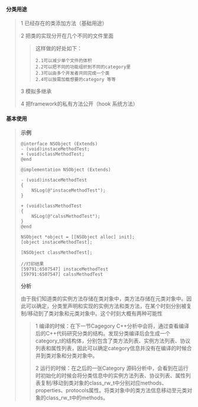 #### 分类**用途**

> 1 已经存在的类添加方法（基础用途）
>
> 2 把类的实现分开在几个不同的文件里面
>
> > 这样做的好处如下：
> >
> > ```
> > 2.1可以减少单个文件的体积
> > 2.2可以把不同的功能组织到不同的category里
> > 2.3可以由多个开发者共同完成一个类
> > 2.4可以按需加载想要的category 等等
> > ```
>
> 3 模拟多继承
>
> 4 把framework的私有方法公开（hook 系统方法）

#### 基本使用

> **示例**
>
> ```
> @interface NSObject (Extends)
> - (void)instaceMethodTest;
> + (void)classMethodTest;
> @end
>
> @implementation NSObject (Extends)
>
> - (void)instaceMethodTest
> {
>     NSLog(@"instaceMethodTest");
> }
>
> + (void)classMethodTest
> {
>     NSLog(@"calssMethodTest");
> }
> @end
>
> NSObject *object = [[NSObject alloc] init];
> [object instaceMethodTest];
>         
> [NSObject classMethodTest];
>
> //打印结果
> [59791:6507547] instaceMethodTest
> [59791:6507547] calssMethodTest
> ```
>
> **分析**
>
> 由于我们知道类的实例方法存储在类对象中，类方法存储在元类对象中。因此可以确定，分类里声明和实现的实例方法和类方法，在某个时刻分别被复制/移动到了类对象和元类对象中。这个时刻大概有两种可能性
>
> > 1 编译的时候：在下一节Cagegory C++分析中会将，通过查看编译后的C++代码研究分类的结构。发现分类编译后会生成一个category\_t的结构体，分别包含了类方法列表、实例方法列表、协议列表和属性列表，因此可以确定category信息并没有在编译的时候合并到类对象和分类对象中。
> >
> > 2 运行的时候：在之后的一张Category 源码分析中，会看到在运行时初始化的时候会将分类信息中的实例方法列表、协议列表、属性列表复制/移动到类对象的class\_rw\_t中分别对应methods、properties、protocols属性。将类对象中的类方法信息移动至元类对象的class\_rw\_t中的methods。



